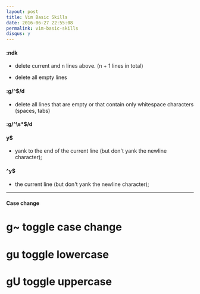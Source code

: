 ```yaml
---
layout: post
title: Vim Basic Skills
date: 2016-06-27 22:55:08
permalink: vim-basic-skills
disqus: y
---
```



####  :ndk
*  delete current and n lines above. (n + 1 lines in total)

* delete all empty lines

#### :g/^$/d

* delete all lines that are empty or that contain only whitespace characters (spaces, tabs)

####  :g/^\s*$/d

####  y$
* yank to the end of the current line (but don't yank the newline character);

####  ^y$
* the current line (but don't yank the newline character);

-------------------

#### Case change

# g~  toggle case change
# gu  toggle lowercase
# gU  toggle uppercase



